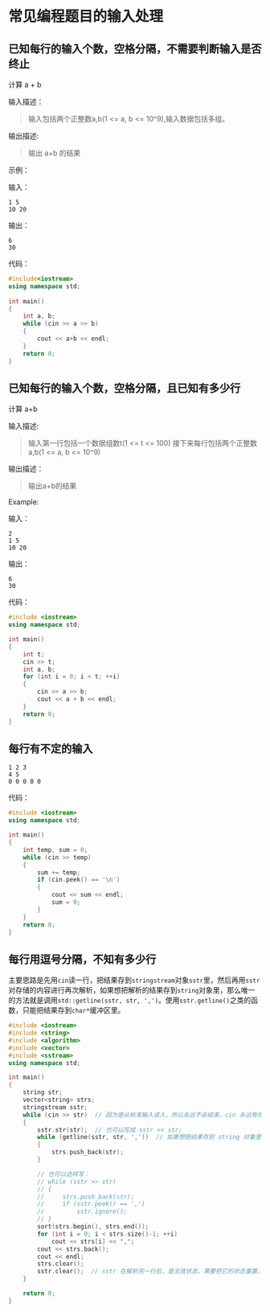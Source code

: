 # 常见编程题目的输入处理

## 已知每行的输入个数，空格分隔，不需要判断输入是否终止

计算 a + b

输入描述：

> 输入包括两个正整数a,b(1 <= a, b <= 10^9),输入数据包括多组。

输出描述:

> 输出 a+b 的结果

示例：

输入：

```
1 5
10 20
```

输出：

```
6
30
```

代码：

```c++
#include<iostream>
using namespace std;
 
int main()
{
    int a, b;
    while (cin >> a >> b)
    {
        cout << a+b << endl;
    }
    return 0;
}
```

## 已知每行的输入个数，空格分隔，且已知有多少行

计算 a+b

输入描述:

> 输入第一行包括一个数据组数t(1 <= t <= 100)
> 接下来每行包括两个正整数a,b(1 <= a, b <= 10^9)

输出描述：

> 输出a+b的结果

Example:

输入：

```
2
1 5
10 20
```

输出：

```
6
30
```

代码：

```c++
#include <iostream>
using namespace std;

int main()
{
    int t;
    cin >> t;
    int a, b;
    for (int i = 0; i < t; ++i)
    {
        cin >> a >> b;
        cout << a + b << endl;
    }
    return 0;
}
```

## 每行有不定的输入

```
1 2 3
4 5
0 0 0 0 0
```

代码：

```c++
#include <iostream>
using namespace std;

int main()
{
    int temp, sum = 0;
    while (cin >> temp)
    {
        sum += temp;
        if (cin.peek() == '\n')
        {
            cout << sum << endl;
            sum = 0;
        } 
    }
    return 0;
}
```

## 每行用逗号分隔，不知有多少行

主要思路是先用`cin`读一行，把结果存到`stringstream`对象`sstr`里，然后再用`sstr`对存储的内容进行再次解析，如果想把解析的结果存到`string`对象里，那么唯一的方法就是调用`std::getline(sstr, str, ',')`。使用`sstr.getline()`之类的函数，只能把结果存到`char*`缓冲区里。

```c++
#include <iostream>
#include <string>
#include <algorithm>
#include <vector>
#include <sstream>
using namespace std;

int main()
{
    string str;
    vector<string> strs;
    stringstream sstr;
    while (cin >> str)  // 因为是从标准输入读入，所以永远不会结束，cin 永远有效
    {
        sstr.str(str);  // 也可以写成 sstr << str;
        while (getline(sstr, str, ','))  // 如果想把结果存到 string 对象里，那么只能用 std::getline()
        {
            strs.push_back(str);
        }

        // 也可以这样写：
        // while (sstr >> str)
        // {
        //     strs.push_back(str);
        //     if (sstr.peek() == ',')
        //         sstr.ignore();
        // }
        sort(strs.begin(), strs.end());
        for (int i = 0; i < strs.size()-1; ++i)
            cout << strs[i] << ",";
        cout << strs.back();
        cout << endl;
        strs.clear();
        sstr.clear();  // sstr 在解析完一行后，是无效状态，需要把它的状态重置，以解析下一行
    }

    return 0;
}
```